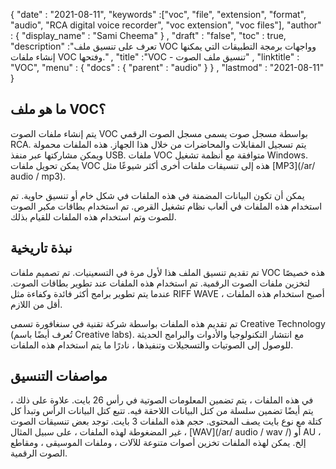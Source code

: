 {
  "date" : "2021-08-11",
  "keywords" :["voc", "file", "extension", "format", "audio", "RCA digital voice recorder", "voc extension", "voc files"],
  "author" : {
    "display_name" : "Sami Cheema"
} ,
  "draft" : "false",
  "toc" : true,
  "description" :"تعرف على تنسيق ملف VOC وواجهات برمجة التطبيقات التي يمكنها إنشاء ملفات VOC وفتحها." ,
  "title" :"VOC - تنسيق ملف الصوت" ,
  "linktitle" : "VOC",
  "menu" : {
    "docs" : {
      "parent" : "audio"
}
} ,
  "lastmod" : "2021-08-11"
}

## ما هو ملف VOC؟ ##

يتم إنشاء ملفات الصوت VOC بواسطة مسجل صوت يسمى مسجل الصوت الرقمي RCA. يتم تسجيل المقابلات والمحاضرات من خلال هذا الجهاز. هذه الملفات محمولة ويمكن مشاركتها عبر منفذ USB. ملفات VOC متوافقة مع أنظمة تشغيل Windows. يمكن تحويل ملفات VOC هذه إلى تنسيقات ملفات أخرى أكثر شيوعًا مثل [MP3](/ar/ audio / mp3).
 

يمكن أن تكون البيانات المضمنة في هذه الملفات في شكل خام أو تنسيق حاوية. تم استخدام هذه الملفات في ألعاب نظام تشغيل القرص. تم استخدام بطاقات مكبر الصوت للصوت وتم استخدام هذه الملفات للقيام بذلك.



## نبذة تاريخية ##

تم تقديم تنسيق الملف هذا لأول مرة في التسعينيات. تم تصميم ملفات VOC هذه خصيصًا لتخزين ملفات الصوت الرقمية. تم استخدام هذه الملفات عند تطوير بطاقات الصوت. عندما يتم تطوير برامج أكثر فائدة وكفاءة مثل RIFF WAVE ، أصبح استخدام هذه الملفات أقل من اللازم.

تم تقديم هذه الملفات بواسطة شركة تقنية في سنغافورة تسمى Creative Technology (تُعرف أيضًا باسم Creative labs). مع انتشار التكنولوجيا والأدوات والبرامج الحديثة للوصول إلى الصوتيات والتسجيلات وتنفيذها ، نادرًا ما يتم استخدام هذه الملفات.


## مواصفات التنسيق ##

في هذه الملفات ، يتم تضمين المعلومات الصوتية في رأس 26 بايت. علاوة على ذلك ، يتم أيضًا تضمين سلسلة من كتل البيانات اللاحقة فيه. تتبع كتل البيانات الرأس وتبدأ كل كتلة مع نوع بايت يصف المحتوى. حجم هذه الملفات 3 بايت. توجد بعض تنسيقات الصوت غير المضغوطة لهذه الملفات ، على سبيل المثال ، [WAV](/ar/ audio / wav /) أو AU ، إلخ. يمكن لهذه الملفات تخزين أصوات متنوعة للآلات ، وملفات الموسيقى ، ومقاطع الصوت الرقمية.



